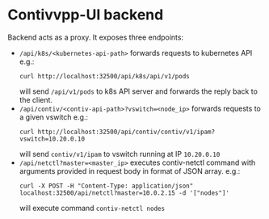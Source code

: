 # Contivvpp-UI backend

Backend acts as a proxy. It exposes three endpoints:
- `/api/k8s/<kubernetes-api-path>` forwards requests to kubernetes API
e.g.:
    ```
    curl http://localhost:32500/api/k8s/api/v1/pods
    ```
  will send `/api/v1/pods` to k8s API server and forwards the reply back to the client.
- `/api/contiv/<contiv-api-path>?vswitch=<node_ip>` forwards requests to
a given vswitch e.g.:
    ```
    curl http://localhost:32500/api/contiv/contiv/v1/ipam?vswitch=10.20.0.10
    ```
    will send `contiv/v1/ipam` to vswitch running at IP `10.20.0.10`
- `/api/netctl?master=<master_ip>` executes contiv-netctl command with arguments provided
  in request body in format of JSON array. e.g.:
   ```
   curl -X POST -H "Content-Type: application/json" localhost:32500/api/netctl?master=10.0.2.15 -d '["nodes"]'
   ```
   will execute command `contiv-netctl nodes`
